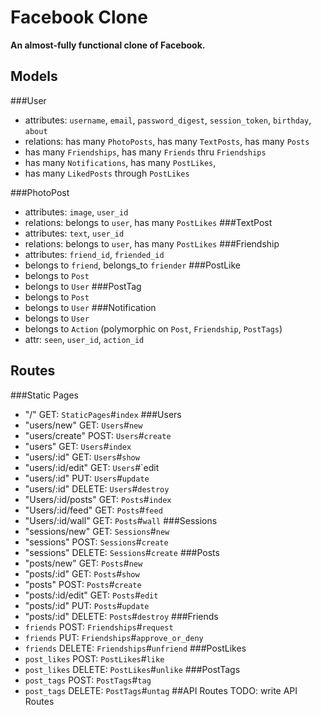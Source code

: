 # Facebook Clone
**An almost-fully functional clone of Facebook.**
## Models
###User
  * attributes: `username`, `email`, `password_digest`, `session_token`, `birthday`, `about`
  * relations: has many `PhotoPosts`, has many `TextPosts`, has many `Posts`
  * has many `Friendships`, has many `Friends` thru `Friendships`
  * has many `Notifications`, has many `PostLikes`,
  * has many `LikedPosts` through `PostLikes`

###PhotoPost
  * attributes: `image`, `user_id`
  * relations: belongs to `user`, has many `PostLikes`
###TextPost
  * attributes: `text`, `user_id`
  * relations: belongs to `user`, has many `PostLikes`
###Friendship
  * attributes: `friend_id`, `friended_id`
  * belongs to `friend`, belongs_to `friender`
###PostLike
  * belongs to `Post`
  * belongs to `User`
###PostTag
  * belongs to `Post`
  * belongs to `User`
###Notification
  * belongs to `User`
  * belongs to `Action` (polymorphic on `Post`, `Friendship`, `PostTags`)
  * attr: `seen`, `user_id`, `action_id`

## Routes
###Static Pages
  * "/" GET: `StaticPages`#`index`
###Users
  * "users/new" GET: `Users`#`new`
  * "users/create" POST: `Users`#`create`
  * "users" GET: `Users`#`index`
  * "users/:id" GET: `Users`#`show`
  * "users/:id/edit" GET: `Users`#`edit
  * "users/:id" PUT: `Users`#`update`
  * "users/:id" DELETE: `Users`#`destroy`
  * "Users/:id/posts" GET: `Posts`#`index`
  * "Users/:id/feed" GET: `Posts`#`feed`
  * "Users/:id/wall" GET: `Posts`#`wall`
###Sessions
  * "sessions/new" GET: `Sessions`#`new`
  * "sessions" POST: `Sessions`#`create`
  * "sessions" DELETE: `Sessions`#`create`
###Posts
  * "posts/new" GET: `Posts`#`new`
  * "posts/:id" GET: `Posts`#`show`
  * "posts" POST: `Posts`#`create`
  * "posts/:id/edit" GET: `Posts`#`edit`
  * "posts/:id" PUT: `Posts`#`update`
  * "posts/:id" DELETE: `Posts`#`destroy`
###Friends
  * `friends` POST: `Friendships`#`request`
  * `friends` PUT: `Friendships`#`approve_or_deny`
  * `friends` DELETE: `Friendships`#`unfriend`
###PostLikes
  * `post_likes` POST: `PostLikes`#`like`
  * `post_likes` DELETE: `PostLikes`#`unlike`
###PostTags
  * `post_tags` POST: `PostTags`#`tag`
  * `post_tags` DELETE: `PostTags`#`untag`
##API Routes
TODO: write API Routes